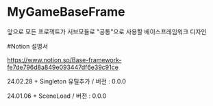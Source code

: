 # MyGameBaseFrame
앞으로 모든 프로젝트가 서브모듈로 "공통"으로 사용할 베이스프레임워크 디자인

#Notion 설명서

https://www.notion.so/Base-framework-fe7de796d8a849e093447df6e39c91ce


24.02.28  + Singleton 유틸추가 / 버전 : 0.0.0 

24.01.06  + SceneLoad  / 버전 : 0.0.0
